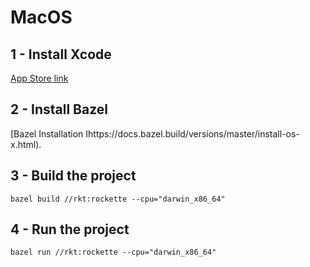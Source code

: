# MacOS

## 1 - Install Xcode

[App Store link](https://apps.apple.com/app/xcode/id497799835)

## 2 - Install Bazel

[Bazel Installation Ihttps://docs.bazel.build/versions/master/install-os-x.html).

## 3 - Build the project

```
bazel build //rkt:rockette --cpu="darwin_x86_64"
```

## 4 - Run the project

```
bazel run //rkt:rockette --cpu="darwin_x86_64"
```
